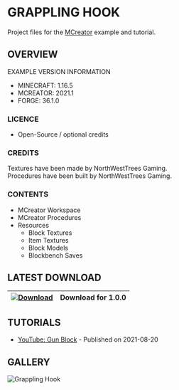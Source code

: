 # GRAPPLING HOOK
Project files for the [MCreator](https://mcreator.net/) example and tutorial.

## OVERVIEW
EXAMPLE VERSION INFORMATION

* MINECRAFT: 1.16.5
* MCREATOR: 2021.1
* FORGE: 36.1.0

### LICENCE
- Open-Source / optional credits

### CREDITS
Textures have been made by NorthWestTrees Gaming.    
Procedures have been built by NorthWestTrees Gaming.

### CONTENTS
* MCreator Workspace
* MCreator Procedures
* Resources
    * Block Textures
    * Item Textures
    * Block Models
    * Blockbench Saves

## LATEST DOWNLOAD
| [![Download](https://i.imgur.com/Xcxx2Gr.png)](https://github.com/MCreator-Examples/Grappling-Hook/files/7017794/grappling_hook_project_files.zip) | Download for 1.0.0 |
| --- | --- |

## TUTORIALS
* [YouTube: Gun Block](https://youtu.be/A7--HtsNao8) - Published on 2021-08-20

## GALLERY
![Grappling Hook](https://i.imgur.com/v5KFQBA.png)

